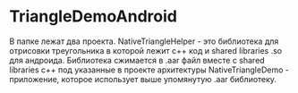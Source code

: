 # TriangleDemoAndroid

В папке лежат два проекта.
NativeTriangleHelper - это библиотека для отрисовки треугольника в которой лежит c++ код и shared libraries .so для андроида. Библиотека сжимается в .aar файл вместе с shared libraries c++ под указанные в проекте архитектуры
NativeTriangleDemo - приложение, которое использует выше упомянутую .aar библиотеку.
